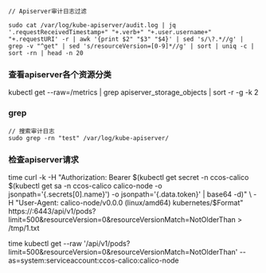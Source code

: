 ```azure
// Apiserver审计日志过滤

sudo cat /var/log/kube-apiserver/audit.log | jq '.requestReceivedTimestamp+" "+.verb+" "+.user.username+" "+.requestURI' -r | awk '{print $2" "$3" "$4}' | sed 's/\?.*//g' | grep -v "^get" | sed 's/resourceVersion=[0-9]*//g' | sort | uniq -c | sort -rn | head -n 20
```

### 查看apiserver各个资源分类
kubectl get --raw=/metrics | grep apiserver_storage_objects | sort -r -g -k 2 

### grep
```azure
// 搜索审计日志
sudo grep -rn "test" /var/log/kube-apiserver/
```


### 检查apiserver请求
time curl -k -H "Authorization: Bearer $(kubectl get secret -n ccos-calico $(kubectl get sa -n ccos-calico calico-node -o jsonpath='{.secrets[0].name}') -o jsonpath='{.data.token}' | base64 -d)" \
-H "User-Agent: calico-node/v0.0.0 (linux/amd64) kubernetes/$Format" \
https://<apiserver-ip>:6443/api/v1/pods?limit=500&resourceVersion=0&resourceVersionMatch=NotOlderThan > /tmp/1.txt


time kubectl get --raw '/api/v1/pods?limit=500&resourceVersion=0&resourceVersionMatch=NotOlderThan' --as=system:serviceaccount:ccos-calico:calico-node